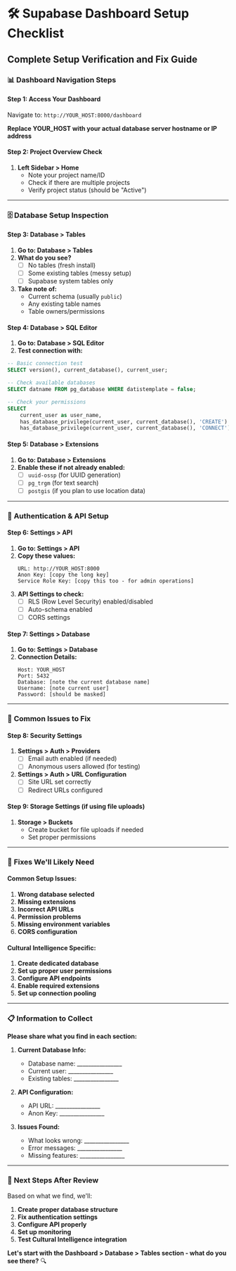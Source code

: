 # 🛠️ Supabase Dashboard Setup Checklist
## Complete Setup Verification and Fix Guide

### 📊 **Dashboard Navigation Steps**

#### **Step 1: Access Your Dashboard**
Navigate to: `http://YOUR_HOST:8000/dashboard`

**Replace YOUR_HOST with your actual database server hostname or IP address**

#### **Step 2: Project Overview Check**
1. **Left Sidebar > Home**
   - Note your project name/ID
   - Check if there are multiple projects
   - Verify project status (should be "Active")

---

### 🗄️ **Database Setup Inspection**

#### **Step 3: Database > Tables**
1. **Go to: Database > Tables**
2. **What do you see?**
   - [ ] No tables (fresh install)
   - [ ] Some existing tables (messy setup)
   - [ ] Supabase system tables only
   
3. **Take note of:**
   - Current schema (usually `public`)
   - Any existing table names
   - Table owners/permissions

#### **Step 4: Database > SQL Editor**
1. **Go to: Database > SQL Editor**
2. **Test connection with:**
```sql
-- Basic connection test
SELECT version(), current_database(), current_user;

-- Check available databases
SELECT datname FROM pg_database WHERE datistemplate = false;

-- Check your permissions
SELECT 
    current_user as user_name,
    has_database_privilege(current_user, current_database(), 'CREATE') as can_create,
    has_database_privilege(current_user, current_database(), 'CONNECT') as can_connect;
```

#### **Step 5: Database > Extensions**
1. **Go to: Database > Extensions**
2. **Enable these if not already enabled:**
   - [ ] `uuid-ossp` (for UUID generation)
   - [ ] `pg_trgm` (for text search)
   - [ ] `postgis` (if you plan to use location data)

---

### 🔑 **Authentication & API Setup**

#### **Step 6: Settings > API**
1. **Go to: Settings > API**
2. **Copy these values:**
   ```
   URL: http://YOUR_HOST:8000
   Anon Key: [copy the long key]
   Service Role Key: [copy this too - for admin operations]
   ```
3. **API Settings to check:**
   - [ ] RLS (Row Level Security) enabled/disabled
   - [ ] Auto-schema enabled
   - [ ] CORS settings

#### **Step 7: Settings > Database**
1. **Go to: Settings > Database**
2. **Connection Details:**
   ```
   Host: YOUR_HOST
   Port: 5432
   Database: [note the current database name]
   Username: [note current user]
   Password: [should be masked]
   ```

---

### 🚨 **Common Issues to Fix**

#### **Step 8: Security Settings**
1. **Settings > Auth > Providers**
   - [ ] Email auth enabled (if needed)
   - [ ] Anonymous users allowed (for testing)

2. **Settings > Auth > URL Configuration**
   - [ ] Site URL set correctly
   - [ ] Redirect URLs configured

#### **Step 9: Storage Settings (if using file uploads)**
1. **Storage > Buckets**
   - Create bucket for file uploads if needed
   - Set proper permissions

---

### 🔧 **Fixes We'll Likely Need**

#### **Common Setup Issues:**
1. **Wrong database selected**
2. **Missing extensions**
3. **Incorrect API URLs**
4. **Permission problems**
5. **Missing environment variables**
6. **CORS configuration**

#### **Cultural Intelligence Specific:**
1. **Create dedicated database**
2. **Set up proper user permissions**
3. **Configure API endpoints**
4. **Enable required extensions**
5. **Set up connection pooling**

---

### 📋 **Information to Collect**

**Please share what you find in each section:**

1. **Current Database Info:**
   - Database name: ________________
   - Current user: ________________
   - Existing tables: ________________

2. **API Configuration:**
   - API URL: ________________
   - Anon Key: ________________

3. **Issues Found:**
   - What looks wrong: ________________
   - Error messages: ________________
   - Missing features: ________________

---

### 🎯 **Next Steps After Review**

Based on what we find, we'll:
1. **Create proper database structure**
2. **Fix authentication settings**
3. **Configure API properly**
4. **Set up monitoring**
5. **Test Cultural Intelligence integration**

**Let's start with the Dashboard > Database > Tables section - what do you see there?** 🔍